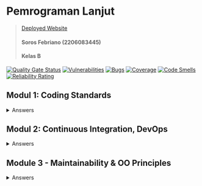 # Pemrograman Lanjut
> [Deployed Website](https://eshop-sorfeb-adpro-tutorial-1.koyeb.app/)
> #### Soros Febriano (2206083445)
> #### Kelas B

[![Quality Gate Status](https://sonarcloud.io/api/project_badges/measure?project=sorfeb_tutorial-1&metric=alert_status)](https://sonarcloud.io/summary/new_code?id=sorfeb_tutorial-1) [![Vulnerabilities](https://sonarcloud.io/api/project_badges/measure?project=sorfeb_tutorial-1&metric=vulnerabilities)](https://sonarcloud.io/summary/new_code?id=sorfeb_tutorial-1) [![Bugs](https://sonarcloud.io/api/project_badges/measure?project=sorfeb_tutorial-1&metric=bugs)](https://sonarcloud.io/summary/new_code?id=sorfeb_tutorial-1) [![Coverage](https://sonarcloud.io/api/project_badges/measure?project=sorfeb_tutorial-1&metric=coverage)](https://sonarcloud.io/summary/new_code?id=sorfeb_tutorial-1) [![Code Smells](https://sonarcloud.io/api/project_badges/measure?project=sorfeb_tutorial-1&metric=code_smells)](https://sonarcloud.io/summary/new_code?id=sorfeb_tutorial-1) [![Reliability Rating](https://sonarcloud.io/api/project_badges/measure?project=sorfeb_tutorial-1&metric=reliability_rating)](https://sonarcloud.io/summary/new_code?id=sorfeb_tutorial-1)

## Modul 1: Coding Standards
<details>
  <summary>Answers</summary>
<h2>Reflection 1</h2>

The source code of my edit-product and delete-product features are functional but it was hard to read and to debug because of clean code principles and secure coding principles that I haven't implemented. The following are the principles that I implemented after realizing my mistake to make a better program: 

<h3>Clean Code Principles:</h3>
<ol>
  <li>Meaningful Variable and Function Names:</li>
  I changed my all of variable names and function names to be more descriptive while also keeping it concise. This allows me to directly understand what is the objective of the function and also the use of the variable quickly.

  <li>Single Responsibility Principle</li>
  I made sure that each of my functions or methods only does one job and it does it's job well. For example: findById() function that finds the specific Product object inside an ArrayList that matched the ID String.

  <li>Consistent Formatting and Indentation</li>
  I consistently added indents or spacing accordingly to function logics, variable names, methods, and etc to make it easier to read.
</ol>
<h3>Secure Coding Principles</h3>
<ol>
  <li>Secure Coding Libraries and Frameworks</li>
  Using secure libraries for functions or methods
  <li>Input Validation</li>
  I made sure there are no negative values for quantities and also made sure all of each variables are only bound to one type.
</ol>
After implementing those principles and practices, I overcame the problems, bugs, and errors that arises like: null Products, hard to read codes, and also functions with flawed logic. Further testing and debugging also improved my coding like: disable autogenerate UUID (Product ID) if Product ID is already available and also return Exception if quantity is negative.

<hr>

<h2>Reflection 2</h2>

<ol>
  <li>
I felt more confident about my coding knowing that I had several tests for each function/feature that I made to make them more secure and functional. There is no real answer on how many unit tests should be made. The number of unit tests depends on the complexity of the function and also the number of scenarios that wanted to be tested. 

Having 100% code coverage does not mean that your code is free of bugs or errors. It only means your tests have covered most of your code have been tested, but not the edge cases, logic and complexity, system-level issues, and etc.
  </li>
  <li>
    Potential clean code issues:
    <ul>
      <li>Copying the setup procedures and instance variables mean that you need to rewrite the exact same code. That leads to a problem called Code Duplication.</li>
      <li>Creating multiple tests with similar procedures and instance variables decreases the readability and maintainability that will lead errors.</li>
    </ul>
    It is suggested to write the setup procedure and instance variables into reusable methods or functions make it reusable for more scenarios. Setup and teardown procedures are better to be automated reduce inefficiency and increase maintainability.
  </li>
</ol>
</details>

## Modul 2: Continuous Integration, DevOps
<details>
  
<summary> Answers </summary>

  ### 1. List the code quality issue(s) that you fixed during the exercise and explain your strategy on fixing them.
  
  There were several code quality issues that I fixed to improve my coding.
  
  - #### Unused Code
      **Issue:** Unused variables and imports
      **Fix:** Check each files for unused imports and variables, then delete them.
     
  - #### Inconsistent Formatting
     **Issue:** Incosistent spacings and indents
     **Fix:** Use the camelCase formatting for name variables and indets for function and method codes
     
  - #### Poor Test Coverage:
    **Issue:** Insufficient test coverage leaves the code vulnerable to bugs and regressions.
    **Fix:** Write unit tests to cover critical functionality and edge cases. Integrate automated testing into the CI/CD pipeline toensure tests are run regularly.

 ### 2. Look at your CI/CD workflows (GitHub)/pipelines (GitLab). Do you think the current implementation has met the definition of Continuous Integration and Continuous Deployment? Explain the reasons (minimum 3 sentences)!
My workflows have fulfilled several criterias of Continous Integration and Continous Deployment.

**CI Criteria:**
- Changes are automatically built and tested upon each push to version control. (yml files)
- Automated tests run to validate the changes. (jacoco, SonarCloud, JUnit)
  
**CD Criteria:**
- Are changes automatically deployed to production environments after passing CI. (Koyeb)
- Deployment process automated, reliable, and consistent. (Koyeb)
 
    
</details>

## Module 3 - Maintainability & OO Principles
<details>
  <summary>
    Answers
  </summary>

  ### 1. Explain what principles you apply to your project
  - #### Single Responsibility Principle (SRP)
  Pada CarController dan ProductController sekaligus juga di class model Product dan Car, setiap hal tersebut punya responsibilitynya masing-masing. Product bertanggung jawab untuk meng-handle product-related properties and behaviors, dan Car bertanggung jawab untuk meng-handle car-related properties and behaviors. Selain itu sebelumnya di CarController yang extends ProductController dan juga terletak di satu file ProductController, ini mengakibatkan akses endpoint yang tidak diinginkan, seperti misalnya apabila diakses endpoint localhost:8080/car/list dia malah mengakses CarListPage dimana ini aneh karena kita ingin menseparate responsibility antara CarController dan ProductController yang bertanggung jawab atas bagiannya masing-masing.
  
  - #### Open Closed Principle (OCP)
  class `Product` diextend oleh class `Car` karena mempunyai atribut yang sama seperti `productId`, `productName`, dan `productQuantity`. Akan tetapi, class `Car` mempunyai atribut tambahan sendiri, yaitu `color`. 
  
  - #### Liskov Substitution Principle (LSP)
  Sebeleum class `CarController` dan `ProductController` dipisah, class `CarController` dipakai menjadi subclass `ProductController`. Hal ini melanggar LSP karena proses-proses untuk memodifikasi Car lebih cocok diimplementasikan oleh class `CarController` saja, bukan turunan dari `ProductController`. Oleh karena itu, lebih baik kedua kelas tersebut dipisah. 
  
  - #### Interface Segregation Principle (ISP)
  Saya membuat kelas interface baru bernama `TemplateRepository` yang berisi fungsi-fungsi dasar untuk membuat atau memodifikasi data-data `Product` (Superclass dari `Car`). Hal ini menjadi pedoman bari fungsi-fungsi yang diimplementasi pada kelas `CarRepository` dan `ProductRepository` sesuai dengan kebutuhan masing-masing.
  
  - #### Dependency Inversion Principle (DIP)
  Kelas-kelas repository car dan product dependent kepada `CarService` atau `ProductService`, bukan kepada implementasi kelas service masing-masing.
  
  ### 2. Explain the advantages of applying SOLID principles to your project with examples.
  - Dengan membuat template repository, saya lebih mudah membuat kelas repository bagi model baru karena terdapat pedoman apa saja kelas yang harus diimplementasi bagi model baru.
  - Dengan memisahkan Controller menjadi CarController, ProductController, dan HomeController, kode menjadi lebih terorganisir karena tahu kelas mana yang harus diperbaiki (_easier debugging_)
  - Dengan membuat `Car` subclass `Product`, saya tidak mengulang atribut-atribut yang sama dua kali, karena pada hakikatnya `Car` memiliki beberapa atribut yang sama dengan `Product`.
  - Dengan mengubah dependensi para repository ke para interface, maka pemeliharaan kode lebih gampang karena sedikit pengubahan pada kode interface tersebut tidak akan berdampak fatal ke kode repository.
  - 
  ### 3. Explain the disadvantages of not applying SOLID principles to your project with examples.
  - Kode yang tidak mematuhi SOLID cenderung memiliki struktur yang kompleks dan sulit dipahami.
  - Kode yang tidak mematuhi SOLID cenderung kurang fleksibel dan sulit dimodifikasi. Ketika ada perubahan atau penambahan fitur, pengembang harus mengubah banyak bagian kode, yang meningkatkan risiko kesalahan dan waktu pengembangan yang lebih lama.
  -  Tanpa SOLID, ada kecenderungan untuk adanya duplikasi kode di berbagai bagian sistem. Hal ini tidak hanya membuat kode sulit dipelihara, tetapi juga meningkatkan risiko bug dan kesalahan konsistensi.
  -  Ketika tim pengembang bekerja pada proyek yang tidak mematuhi SOLID, akan sulit untuk berkolaborasi secara efektif. Perbedaan dalam gaya dan pendekatan pengembangan akan meningkatkan kompleksitas dan memperlambat progres proyek.

</details>

